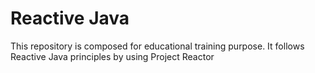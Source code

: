 # Reactive Java
This repository is composed for educational training purpose. It follows Reactive Java principles by using Project Reactor
